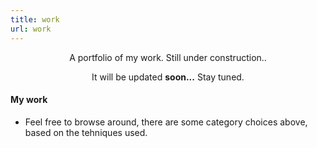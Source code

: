 ```yaml
---
title: work
url: work
---
```


<div align="center">
	<p>
        A portfolio of my work. Still under construction.. 
	</p>
	<p>
		It will be updated <strong>soon...</strong> Stay tuned.
	</p>
</div>

#### My work
- Feel free to browse around, there are some category choices above, based on the tehniques used.

